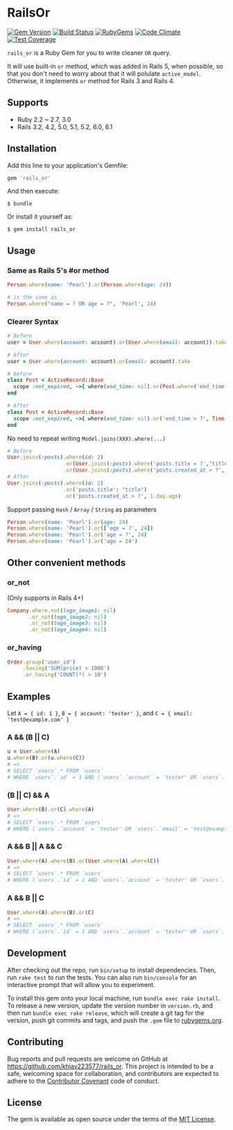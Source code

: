 # RailsOr

[![Gem Version](https://img.shields.io/gem/v/rails_or.svg?style=flat)](https://rubygems.org/gems/rails_or)
[![Build Status](https://github.com/khiav223577/rails_or/workflows/Ruby/badge.svg)](https://github.com/khiav223577/rails_or/actions)
[![RubyGems](http://img.shields.io/gem/dt/rails_or.svg?style=flat)](https://rubygems.org/gems/rails_or)
[![Code Climate](https://codeclimate.com/github/khiav223577/rails_or/badges/gpa.svg)](https://codeclimate.com/github/khiav223577/rails_or)
[![Test Coverage](https://codeclimate.com/github/khiav223577/rails_or/badges/coverage.svg)](https://codeclimate.com/github/khiav223577/rails_or/coverage)

`rails_or` is a Ruby Gem for you to write cleaner `OR` query.

It will use built-in `or` method, which was added in Rails 5, when possible, so that you don't need to worry about that it will polulate `active_model`. Otherwise, it implements `or` method for Rails 3 and Rails 4.

## Supports
- Ruby 2.2 ~ 2.7, 3.0
- Rails 3.2, 4.2, 5.0, 5.1, 5.2, 6.0, 6.1

## Installation

Add this line to your application's Gemfile:

```ruby
gem 'rails_or'
```

And then execute:

    $ bundle

Or install it yourself as:

    $ gem install rails_or

## Usage

### Same as Rails 5's #or method
```rb
Person.where(name: 'Pearl').or(Person.where(age: 24))

# is the same as
Person.where("name = ? OR age = ?", 'Pearl', 24)
```

### Clearer Syntax

```rb
# Before
user = User.where(account: account).or(User.where(email: account)).take

# After
user = User.where(account: account).or(email: account).take
```

```rb
# Before
class Post < ActiveRecord::Base
  scope :not_expired, ->{ where(end_time: nil).or(Post.where('end_time > ?', Time.now)) }
end

# After
class Post < ActiveRecord::Base
  scope :not_expired, ->{ where(end_time: nil).or('end_time > ?', Time.now) }
end
```


No need to repeat writing `Model.joins(XXX).where(...)`
```rb
# Before
User.joins(:posts).where(id: 2)
                  .or(User.joins(:posts).where('posts.title = ?',"title"))
                  .or(User.joins(:posts).where('posts.created_at > ?', 1.day.ago))
# After
User.joins(:posts).where(id: 2)
                  .or('posts.title': "title")
                  .or('posts.created_at > ?', 1.day.ago)
```
Support passing `Hash` / `Array` / `String` as parameters
```rb
Person.where(name: 'Pearl').or(age: 24)
Person.where(name: 'Pearl').or(['age = ?', 24])
Person.where(name: 'Pearl').or('age = ?', 24)
Person.where(name: 'Pearl').or('age = 24')
```

## Other convenient methods

### or_not
(Only supports in Rails 4+)
```rb
Company.where.not(logo_image1: nil)
       .or_not(logo_image2: nil)
       .or_not(logo_image3: nil)
       .or_not(logo_image4: nil)
```

### or_having

```rb
Order.group('user_id')
     .having('SUM(price) > 1000')
     .or_having('COUNT(*) > 10')
```

## Examples

Let `A = { id: 1 }`, `B = { account: 'tester' }`, and `C = { email: 'test@example.com' }`

### A && (B || C)
```rb
u = User.where(A)
u.where(B).or(u.where(C))
# =>
# SELECT `users`.* FROM `users`
# WHERE `users`.`id` = 1 AND (`users`.`account` = 'tester' OR `users`.`email` = 'test@example.com')
```
### (B || C) && A
```rb
User.where(B).or(C).where(A)
# =>
# SELECT `users`.* FROM `users`
# WHERE (`users`.`account` = 'tester' OR `users`.`email` = 'test@example.com') AND `users`.`id` = 1
```
### A && B || A && C
```rb
User.where(A).where(B).or(User.where(A).where(C))
# =>
# SELECT `users`.* FROM `users`
# WHERE (`users`.`id` = 1 AND `users`.`account` = 'tester' OR `users`.`id` = 1 AND `users`.`email` = 'test@example.com')
```
### A && B || C
```rb
User.where(A).where(B).or(C)
# =>
# SELECT `users`.* FROM `users`
# WHERE (`users`.`id` = 1 AND `users`.`account` = 'tester' OR `users`.`email` = 'test@example.com')
```

## Development

After checking out the repo, run `bin/setup` to install dependencies. Then, run `rake test` to run the tests. You can also run `bin/console` for an interactive prompt that will allow you to experiment.

To install this gem onto your local machine, run `bundle exec rake install`. To release a new version, update the version number in `version.rb`, and then run `bundle exec rake release`, which will create a git tag for the version, push git commits and tags, and push the `.gem` file to [rubygems.org](https://rubygems.org).

## Contributing

Bug reports and pull requests are welcome on GitHub at https://github.com/khiav223577/rails_or. This project is intended to be a safe, welcoming space for collaboration, and contributors are expected to adhere to the [Contributor Covenant](http://contributor-covenant.org) code of conduct.


## License

The gem is available as open source under the terms of the [MIT License](http://opensource.org/licenses/MIT).

